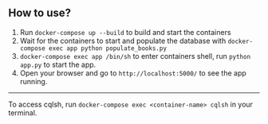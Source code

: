 ## How to use?
1. Run `docker-compose up --build` to build and start the containers
2. Wait for the containers to start and populate the database with `docker-compose exec app python populate_books.py`
3. `docker-compose exec app /bin/sh` to enter containers shell, run `python app.py` to start the app.
4. Open your browser and go to `http://localhost:5000/` to see the app running.

---
To access cqlsh, run `docker-compose exec <container-name> cqlsh` in your terminal.
